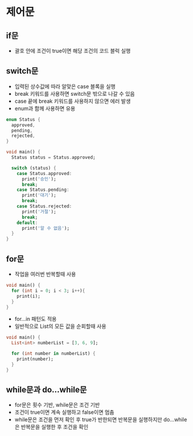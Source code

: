 # 제어문

## if문

- 괄호 안에 조건이 true이면 해당 조건의 코드 블럭 실행

## switch문

- 입력된 상수값에 따라 알맞은 case 블록을 실행
- break 키워드를 사용하면 switch문 밖으로 나갈 수 있음
- case 끝에 break 키워드를 사용하지 않으면 에러 발생
- enum과 함께 사용하면 유용

```dart
enum Status {
  approved,
  pending,
  rejected,
}

void main() {
  Status status = Status.approved;

  switch (status) {
    case Status.approved:
      print('승인');
      break;
    case Status.pending:
      print('대기');
      break;
    case Status.rejected:
      print('거절');
      break;
    default:
      print('알 수 없음');
  }
}
```

## for문

- 작업을 여러번 반복할때 사용

```dart
void main() {
  for (int i = 0; i < 3; i++){
    print(i);
  }
}
```

- for…in 패턴도 적용
- 일반적으로 List의 모든 값을 순회할때 사용

```dart
void main() {
  List<int> numberList = [3, 6, 9];

  for (int number in numberList) {
    print(number);
  }
}
```

## while문과 do…while문

- for문은 횟수 기반, while문은 조건 기반
- 조건이 true이면 계속 실행하고 false이면 멈춤
- while문은 조건을 먼저 확인 후 true가 반한되면 반복문을 실행하지만 do…while은 반복문을 실행한 후 조건을 확인